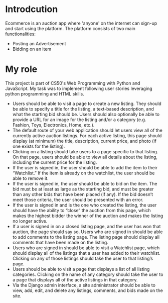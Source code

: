 # Introdcution
Ecommerce is an auction app where 'anyone' on the internet can sign-up and start using the platform. The platform consists of two main functionalities:
- Posting an Advertisement
- Bidding on an item

# My role
This project is part of CS50's Web Programming with Python and JavaScript. My task was to implement following user stories leveraging python programming and HTML skills.

- Users should be able to visit a page to create a new listing. They should be able to specify a title for the listing, a text-based description, and what the starting bid should be. Users should also optionally be able to provide a URL for an image for the listing and/or a category (e.g. Fashion, Toys, Electronics, Home, etc.).
-  The default route of your web application should let users view all of the currently active auction listings. For each active listing, this page should display (at minimum) the title, description, current price, and photo (if one exists for the listing).
- Clicking on a listing should take users to a page specific to that listing. On that page, users should be able to view all details about the listing, including the current price for the listing.
- If the user is signed in, the user should be able to add the item to their “Watchlist.” If the item is already on the watchlist, the user should be able to remove it.
- If the user is signed in, the user should be able to bid on the item. The bid must be at least as large as the starting bid, and must be greater than any other bids that have been placed (if any). If the bid doesn’t meet those criteria, the user should be presented with an error.
- If the user is signed in and is the one who created the listing, the user should have the ability to “close” the auction from this page, which makes the highest bidder the winner of the auction and makes the listing no longer active.
- If a user is signed in on a closed listing page, and the user has won that auction, the page should say so.
Users who are signed in should be able to add comments to the listing page. The listing page should display all comments that have been made on the listing.
- Users who are signed in should be able to visit a Watchlist page, which should display all of the listings that a user has added to their watchlist. Clicking on any of those listings should take the user to that listing’s page.
- Users should be able to visit a page that displays a list of all listing categories. Clicking on the name of any category should take the user to a page that displays all of the active listings in that category.
- Via the Django admin interface, a site administrator should be able to view, add, edit, and delete any listings, comments, and bids made on the site.
